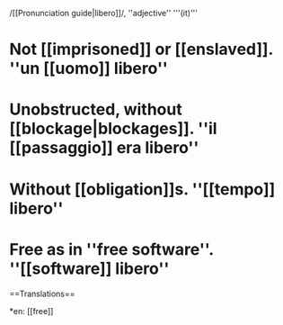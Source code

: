 /[[Pronunciation guide|libero]]/, ''adjective'' '''(it)'''

# Not [[imprisoned]] or [[enslaved]]. ''un [[uomo]] libero''
# Unobstructed, without [[blockage|blockages]]. ''il [[passaggio]] era libero''
# Without [[obligation]]s. ''[[tempo]] libero''
# Free as in ''free software''. ''[[software]] libero''

==Translations==

*en: [[free]]